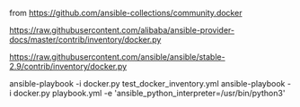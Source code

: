 
from https://github.com/ansible-collections/community.docker




https://raw.githubusercontent.com/alibaba/ansible-provider-docs/master/contrib/inventory/docker.py


https://raw.githubusercontent.com/ansible/ansible/stable-2.9/contrib/inventory/docker.py

ansible-playbook -i docker.py test_docker_inventory.yml 
ansible-playbook -i docker.py playbook.yml -e 'ansible_python_interpreter=/usr/bin/python3'

